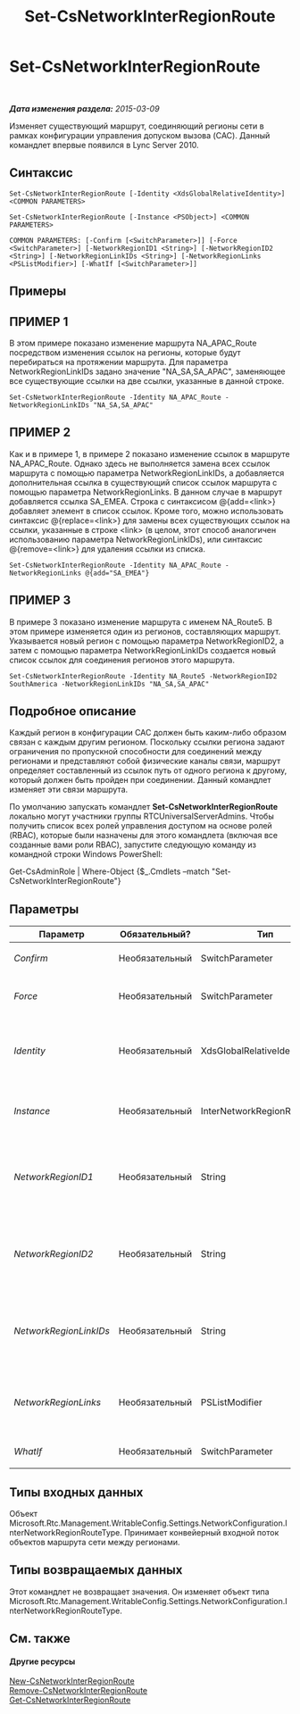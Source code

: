 ﻿---
title: Set-CsNetworkInterRegionRoute
TOCTitle: Set-CsNetworkInterRegionRoute
ms:assetid: 5d9da3c0-56fc-401d-baf3-ed6c0f50f53d
ms:mtpsurl: https://technet.microsoft.com/ru-ru/library/Gg398410(v=OCS.15)
ms:contentKeyID: 49309909
ms.date: 05/19/2016
mtps_version: v=OCS.15
ms.translationtype: HT
---

# Set-CsNetworkInterRegionRoute

 

_**Дата изменения раздела:** 2015-03-09_

Изменяет существующий маршрут, соединяющий регионы сети в рамках конфигурации управления допуском вызова (CAC). Данный командлет впервые появился в Lync Server 2010.

## Синтаксис

    Set-CsNetworkInterRegionRoute [-Identity <XdsGlobalRelativeIdentity>] <COMMON PARAMETERS>

    Set-CsNetworkInterRegionRoute [-Instance <PSObject>] <COMMON PARAMETERS>

    COMMON PARAMETERS: [-Confirm [<SwitchParameter>]] [-Force <SwitchParameter>] [-NetworkRegionID1 <String>] [-NetworkRegionID2 <String>] [-NetworkRegionLinkIDs <String>] [-NetworkRegionLinks <PSListModifier>] [-WhatIf [<SwitchParameter>]]

## Примеры

## ПРИМЕР 1

В этом примере показано изменение маршрута NA\_APAC\_Route посредством изменения ссылок на регионы, которые будут перебираться на протяжении маршрута. Для параметра NetworkRegionLinkIDs задано значение "NA\_SA,SA\_APAC", заменяющее все существующие ссылки на две ссылки, указанные в данной строке.

    Set-CsNetworkInterRegionRoute -Identity NA_APAC_Route -NetworkRegionLinkIDs "NA_SA,SA_APAC"

## ПРИМЕР 2

Как и в примере 1, в примере 2 показано изменение ссылок в маршруте NA\_APAC\_Route. Однако здесь не выполняется замена всех ссылок маршрута с помощью параметра NetworkRegionLinkIDs, а добавляется дополнительная ссылка в существующий список ссылок маршрута с помощью параметра NetworkRegionLinks. В данном случае в маршрут добавляется ссылка SA\_EMEA. Строка с синтаксисом @{add=\<link\>} добавляет элемент в список ссылок. Кроме того, можно использовать синтаксис @{replace=\<link\>} для замены всех существующих ссылок на ссылки, указанные в строке \<link\> (в целом, этот способ аналогичен использованию параметра NetworkRegionLinkIDs), или синтаксис @{remove=\<link\>} для удаления ссылки из списка.

    Set-CsNetworkInterRegionRoute -Identity NA_APAC_Route -NetworkRegionLinks @{add="SA_EMEA"}

## ПРИМЕР 3

В примере 3 показано изменение маршрута с именем NA\_Route5. В этом примере изменяется один из регионов, составляющих маршрут. Указывается новый регион с помощью параметра NetworkRegionID2, а затем с помощью параметра NetworkRegionLinkIDs создается новый список ссылок для соединения регионов этого маршрута.

    Set-CsNetworkInterRegionRoute -Identity NA_Route5 -NetworkRegionID2 SouthAmerica -NetworkRegionLinkIDs "NA_SA,SA_APAC"

## Подробное описание

Каждый регион в конфигурации CAC должен быть каким-либо образом связан с каждым другим регионом. Поскольку ссылки региона задают ограничения по пропускной способности для соединений между регионами и представляют собой физические каналы связи, маршрут определяет составленный из ссылок путь от одного региона к другому, который должен быть пройден при соединении. Данный командлет изменяет эти связи маршрута.

По умолчанию запускать командлет **Set-CsNetworkInterRegionRoute** локально могут участники группы RTCUniversalServerAdmins. Чтобы получить список всех ролей управления доступом на основе ролей (RBAC), которые были назначены для этого командлета (включая все созданные вами роли RBAC), запустите следующую команду из командной строки Windows PowerShell:

Get-CsAdminRole | Where-Object {$\_.Cmdlets –match "Set-CsNetworkInterRegionRoute"}

## Параметры


<table>
<colgroup>
<col style="width: 25%" />
<col style="width: 25%" />
<col style="width: 25%" />
<col style="width: 25%" />
</colgroup>
<thead>
<tr class="header">
<th>Параметр</th>
<th>Обязательный?</th>
<th>Тип</th>
<th>Описание</th>
</tr>
</thead>
<tbody>
<tr class="odd">
<td><p><em>Confirm</em></p></td>
<td><p>Необязательный</p></td>
<td><p>SwitchParameter</p></td>
<td><p>Запрашивает подтверждение перед выполнением команды.</p></td>
</tr>
<tr class="even">
<td><p><em>Force</em></p></td>
<td><p>Необязательный</p></td>
<td><p>SwitchParameter</p></td>
<td><p>Отменяет вывод каких-либо запросов на подтверждение, которые в противном случае отображались бы перед внесением изменений.</p></td>
</tr>
<tr class="odd">
<td><p><em>Identity</em></p></td>
<td><p>Необязательный</p></td>
<td><p>XdsGlobalRelativeIdentity</p></td>
<td><p>Уникальный идентификатор маршрута через регионы сети, который требуется изменить. Маршруты через регионы сети создаются только на глобальном уровне, поэтому для данного идентификатора не нужно указывать область. Вместо этого он содержит строку, уникально определяющую имя маршрута.</p></td>
</tr>
<tr class="even">
<td><p><em>Instance</em></p></td>
<td><p>Необязательный</p></td>
<td><p>InterNetworkRegionRouteType</p></td>
<td><p>Ссылка на объект существующего маршрута через регионы. Этот объект должен иметь тип Microsoft.Rtc.Management.WritableConfig.Settings.NetworkConfiguration.InterNetworkRegionRouteType, для получения которого можно вызвать командлет <strong>Get-CsNetworkInterRegionRoute</strong>.</p></td>
</tr>
<tr class="odd">
<td><p><em>NetworkRegionID1</em></p></td>
<td><p>Необязательный</p></td>
<td><p>String</p></td>
<td><p>Идентификатор (NetworkRegionID) одного из двух регионов, соединенных данным маршрутом. Значение, передаваемое через этот параметр (регион), должно отличаться от значения параметра NetworkRegionID2. (Другими словами, невозможно определить маршрут от региона к этому же региону.) Кроме того, сочетание NetworkRegionID1 и NetworkRegionID2 должно быть уникальным (например, нельзя определить два разных маршрута, соединяющих регионы NorthAmerica и EMEA).</p></td>
</tr>
<tr class="even">
<td><p><em>NetworkRegionID2</em></p></td>
<td><p>Необязательный</p></td>
<td><p>String</p></td>
<td><p>Идентификатор (NetworkRegionID) одного из двух регионов, соединенных данным маршрутом. Значение, передаваемое через этот параметр (регион), должно отличаться от значения параметра NetworkRegionID1. (Другими словами, невозможно определить маршрут от региона к этому же региону.) Кроме того, сочетание NetworkRegionID1 и NetworkRegionID2 должно быть уникальным (например, нельзя определить два разных маршрута, соединяющих регионы NorthAmerica и EMEA).</p></td>
</tr>
<tr class="odd">
<td><p><em>NetworkRegionLinkIDs</em></p></td>
<td><p>Необязательный</p></td>
<td><p>String</p></td>
<td><p>Позволяет указать все ссылки этого маршрута в виде строки значений с разделителями-запятыми. Значения представляют собой идентификаторы ссылок регионов (NetworkRegionLinkIDs). Если определить оба параметра, NetworkRegionLinkIDs и NetworkRegionLinks, значение параметра NetworkRegionLinkIDs будет игнорироваться. Любые ссылки, изменяемые с помощью этого параметра, заменяют собой все существующие ссылки маршрута.</p></td>
</tr>
<tr class="even">
<td><p><em>NetworkRegionLinks</em></p></td>
<td><p>Необязательный</p></td>
<td><p>PSListModifier</p></td>
<td><p>Объект-список, содержащий идентификаторы ссылок регионов (NetworkRegionLinkIDs) данного маршрута. Этот параметр отличается от параметра NetworkRegionLinkIDs данного командлета тем, что помимо замены всех существующих ссылок данного маршрута он также позволяет добавлять и удалять отдельные ссылки.</p></td>
</tr>
<tr class="odd">
<td><p><em>WhatIf</em></p></td>
<td><p>Необязательный</p></td>
<td><p>SwitchParameter</p></td>
<td><p>Описывает, что произойдет при выполнении команды без реального выполнения команды.</p></td>
</tr>
</tbody>
</table>


## Типы входных данных

Объект Microsoft.Rtc.Management.WritableConfig.Settings.NetworkConfiguration.InterNetworkRegionRouteType. Принимает конвейерный входной поток объектов маршрута сети между регионами.

## Типы возвращаемых данных

Этот командлет не возвращает значения. Он изменяет объект типа Microsoft.Rtc.Management.WritableConfig.Settings.NetworkConfiguration.InterNetworkRegionRouteType.

## См. также

#### Другие ресурсы

[New-CsNetworkInterRegionRoute](new-csnetworkinterregionroute.md)  
[Remove-CsNetworkInterRegionRoute](remove-csnetworkinterregionroute.md)  
[Get-CsNetworkInterRegionRoute](get-csnetworkinterregionroute.md)

